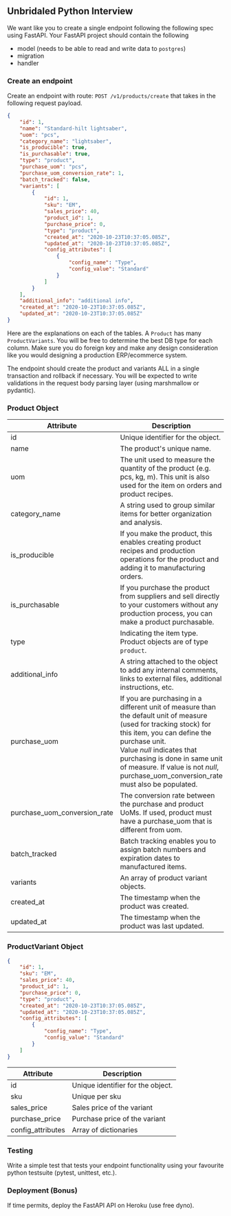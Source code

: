 ## Unbridaled Python Interview

We want like you to create a single endpoint following the following spec using FastAPI. Your FastAPI project should contain the following

* model (needs to be able to read and write data to `postgres`)
* migration
* handler

### Create an endpoint 

Create an endpoint with route: `POST /v1/products/create` that takes in the following request payload.

```json
{
    "id": 1,
    "name": "Standard-hilt lightsaber",
    "uom": "pcs",
    "category_name": "lightsaber",
    "is_producible": true,
    "is_purchasable": true,
    "type": "product",
    "purchase_uom": "pcs",
    "purchase_uom_conversion_rate": 1,
    "batch_tracked": false,
    "variants": [
        {
            "id": 1,
            "sku": "EM",
            "sales_price": 40,
            "product_id": 1,
            "purchase_price": 0,
            "type": "product",
            "created_at": "2020-10-23T10:37:05.085Z",
            "updated_at": "2020-10-23T10:37:05.085Z",
            "config_attributes": [
                {
                    "config_name": "Type",
                    "config_value": "Standard"
                }
            ]
        }
    ],
    "additional_info": "additional info",
    "created_at": "2020-10-23T10:37:05.085Z",
    "updated_at": "2020-10-23T10:37:05.085Z"
}
```

Here are the explanations on each of the tables. A `Product` has many `ProductVariants`. You will be free to determine the best DB type for each column. Make sure you do foreign key and make any design consideration like you would designing a production ERP/ecommerce system. 

The endpoint should create the product and variants ALL in a single transaction and rollback if necessary. You will be expected to write validations in the request body parsing layer (using marshmallow or pydantic). 

### Product Object 

|    Attribute    |    Description    |
|    ---    |    ---    |
| id | Unique identifier for the object. |
| name | The product's unique name. |
|    uom    | The unit used to measure the quantity of the product (e.g. pcs, kg, m). This unit is also used for the item on orders and product recipes.    |
|    category_name    |    A string used to group similar items for better organization and analysis.   |
|    is_producible    |    If you make the product, this enables creating product recipes and production operations for the product and adding it to manufacturing orders. |
|    is_purchasable    |    If you purchase the product from suppliers and sell directly to your customers without any production process, you can make a product purchasable. |
|    type    |    Indicating the item type. Product objects are of type `product`. |
|    additional_info    |    A string attached to the object to add any internal comments, links to external files, additional instructions, etc.    |
|    purchase_uom    |    If you are purchasing in a different unit of measure than the default unit of measure (used for tracking stock) for this item, you can define the purchase unit. Value *null* indicates that purchasing is done in same unit of measure. If value is not *null*, purchase_uom_conversion_rate must also be populated. |
| purchase_uom_conversion_rate |    The conversion rate between the purchase and product UoMs. If used, product must have a purchase_uom that is different from uom.    |
|    batch_tracked    |    Batch tracking enables you to assign batch numbers and expiration dates to manufactured items.    |
|    variants    |    An array of product variant objects.    |
|    created_at    |    The timestamp when the product was created.    |
|    updated_at    |    The timestamp when the product was last updated.    |


### ProductVariant Object

```json
{
    "id": 1,
    "sku": "EM",
    "sales_price": 40,
    "product_id": 1,
    "purchase_price": 0,
    "type": "product",
    "created_at": "2020-10-23T10:37:05.085Z",
    "updated_at": "2020-10-23T10:37:05.085Z",
    "config_attributes": [
        {
            "config_name": "Type",
            "config_value": "Standard"
        }
    ]
}
```
   
|    Attribute    |    Description    |
|    ---    |    ---    |
|    id    |    Unique identifier for the object.    |
|    sku    |    Unique per sku    |
|    sales_price    |   Sales price of the variant  |
|    purchase_price    |  Purchase price of the variant |
|    config_attributes | Array of dictionaries |

### Testing 

Write a simple test that tests your endpoint functionality using your favourite python testsuite (pytest, unittest, etc.).

### Deployment (Bonus)

If time permits, deploy the FastAPI API on Heroku (use free dyno). 



